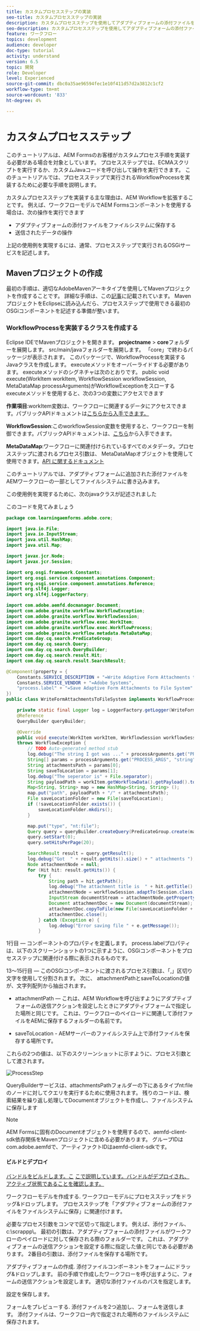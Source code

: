 ```yaml
---
title: カスタムプロセスステップの実装
seo-title: カスタムプロセスステップの実装
description: カスタムプロセスステップを使用してアダプティブフォームの添付ファイルをファイルシステムに書き込む
seo-description: カスタムプロセスステップを使用してアダプティブフォームの添付ファイルをファイルシステムに書き込む
feature: ワークフロー
topics: development
audience: developer
doc-type: tutorial
activity: understand
version: 6.5
topic: 開発
role: Developer
level: Experienced
source-git-commit: dbc0a35ae96594fec1e10f411d57d2a3812c1cf2
workflow-type: tm+mt
source-wordcount: '833'
ht-degree: 4%

---
```



# カスタムプロセスステップ

このチュートリアルは、AEM Formsのお客様がカスタムプロセス手順を実装する必要がある場合を対象としています。 プロセスステップでは、ECMAスクリプトを実行するか、カスタムJavaコードを呼び出して操作を実行できます。 このチュートリアルでは、プロセスステップで実行されるWorkflowProcessを実装するために必要な手順を説明します。

カスタムプロセスステップを実装する主な理由は、AEM Workflowを拡張することです。 例えば、ワークフローモデルでAEM Formsコンポーネントを使用する場合は、次の操作を実行できます

* アダプティブフォームの添付ファイルをファイルシステムに保存する
* 送信されたデータの操作

上記の使用例を実現するには、通常、プロセスステップで実行されるOSGiサービスを記述します。

## Mavenプロジェクトの作成

最初の手順は、適切なAdobeMavenアーキタイプを使用してMavenプロジェクトを作成することです。 詳細な手順は、この[記事](https://experienceleague.adobe.com/docs/experience-manager-learn/forms/create-your-first-osgi-bundle.html?lang=en)に記載されています。 MavenプロジェクトをEclipseに読み込んだら、プロセスステップで使用できる最初のOSGiコンポーネントを記述する準備が整います。


### WorkflowProcessを実装するクラスを作成する

Eclipse IDEでMavenプロジェクトを開きます。 **projectname** > **core**フォルダーを展開します。 src/main/javaフォルダーを展開します。 「core」で終わるパッケージが表示されます。 このパッケージで、WorkflowProcessを実装するJavaクラスを作成します。 executeメソッドをオーバーライドする必要があります。 executeメソッドのシグネチャは次のとおりです。
public void execute(WorkItem workItem, WorkflowSession workflowSession, MetaDataMap processArguments)がWorkflowExceptionをスローする
executeメソッドを使用すると、次の3つの変数にアクセスできます

**作業項目**:workItem変数は、ワークフローに関連するデータにアクセスできます。パブリックAPIドキュメントは[こちらから入手できます。](https://helpx.adobe.com/experience-manager/6-3/sites/developing/using/reference-materials/diff-previous/changes/com.adobe.granite.workflow.WorkflowSession.html)

**WorkflowSession**:このworkflowSession変数を使用すると、ワークフローを制御できます。パブリックAPIドキュメントは、[こちら](https://helpx.adobe.com/experience-manager/6-3/sites/developing/using/reference-materials/diff-previous/changes/com.adobe.granite.workflow.WorkflowSession.html)から入手できます。

**MetaDataMap**:ワークフローに関連付けられているすべてのメタデータ。プロセスステップに渡されるプロセス引数は、 MetaDataMapオブジェクトを使用して使用できます。[API に関するドキュメント](https://helpx.adobe.com/experience-manager/6-5/sites/developing/using/reference-materials/javadoc/com/adobe/granite/workflow/metadata/MetaDataMap.html?lang=ja)

このチュートリアルでは、アダプティブフォームに追加された添付ファイルをAEMワークフローの一部としてファイルシステムに書き込みます。

この使用例を実現するために、次のjavaクラスが記述されました

このコードを見てみましょう

```java
package com.learningaemforms.adobe.core;

import java.io.File;
import java.io.InputStream;
import java.util.HashMap;
import java.util.Map;

import javax.jcr.Node;
import javax.jcr.Session;

import org.osgi.framework.Constants;
import org.osgi.service.component.annotations.Component;
import org.osgi.service.component.annotations.Reference;
import org.slf4j.Logger;
import org.slf4j.LoggerFactory;

import com.adobe.aemfd.docmanager.Document;
import com.adobe.granite.workflow.WorkflowException;
import com.adobe.granite.workflow.WorkflowSession;
import com.adobe.granite.workflow.exec.WorkItem;
import com.adobe.granite.workflow.exec.WorkflowProcess;
import com.adobe.granite.workflow.metadata.MetaDataMap;
import com.day.cq.search.PredicateGroup;
import com.day.cq.search.Query;
import com.day.cq.search.QueryBuilder;
import com.day.cq.search.result.Hit;
import com.day.cq.search.result.SearchResult;

@Component(property = {
	Constants.SERVICE_DESCRIPTION + "=Write Adaptive Form Attachments to File System",
	Constants.SERVICE_VENDOR + "=Adobe Systems",
	"process.label" + "=Save Adaptive Form Attachments to File System"
})
public class WriteFormAttachmentsToFileSystem implements WorkflowProcess {

	private static final Logger log = LoggerFactory.getLogger(WriteFormAttachmentsToFileSystem.class);
	@Reference
	QueryBuilder queryBuilder;

	@Override
	public void execute(WorkItem workItem, WorkflowSession workflowSession, MetaDataMap processArguments)
	throws WorkflowException {
		// TODO Auto-generated method stub
		log.debug("The string I got was ..." + processArguments.get("PROCESS_ARGS", "string").toString());
		String[] params = processArguments.get("PROCESS_ARGS", "string").toString().split(",");
		String attachmentsPath = params[0];
		String saveToLocation = params[1];
		log.debug("The seperator is" + File.separator);
		String payloadPath = workItem.getWorkflowData().getPayload().toString();
		Map<String, String> map = new HashMap<String, String> ();
		map.put("path", payloadPath + "/" + attachmentsPath);
		File saveLocationFolder = new File(saveToLocation);
		if (!saveLocationFolder.exists()) {
			saveLocationFolder.mkdirs();
		}

		map.put("type", "nt:file");
		Query query = queryBuilder.createQuery(PredicateGroup.create(map), workflowSession.adaptTo(Session.class));
		query.setStart(0);
		query.setHitsPerPage(20);

		SearchResult result = query.getResult();
		log.debug("Got  " + result.getHits().size() + " attachments ");
		Node attachmentNode = null;
		for (Hit hit: result.getHits()) {
			try {
				String path = hit.getPath();
				log.debug("The attachment title is  " + hit.getTitle() + " and the attachment path is  " + path);
				attachmentNode = workflowSession.adaptTo(Session.class).getNode(path + "/jcr:content");
				InputStream documentStream = attachmentNode.getProperty("jcr:data").getBinary().getStream();
				Document attachmentDoc = new Document(documentStream);
				attachmentDoc.copyToFile(new File(saveLocationFolder + File.separator + hit.getTitle()));
				attachmentDoc.close();
			} catch (Exception e) {
				log.debug("Error saving file " + e.getMessage());
			}
```

1行目 — コンポーネントのプロパティを定義します。 process.labelプロパティは、以下のスクリーンショットの1つに示すように、OSGiコンポーネントをプロセスステップに関連付ける際に表示されるものです。

13～15行目 — このOSGiコンポーネントに渡されるプロセス引数は、「,」区切り文字を使用して分割されます。 次に、 attachmentPathとsaveToLocationの値が、文字列配列から抽出されます。

* attachmentPath — これは、AEM Workflowを呼び出すようにアダプティブフォームの送信アクションを設定したときにアダプティブフォームで指定した場所と同じです。 これは、ワークフローのペイロードに関連して添付ファイルをAEMに保存するフォルダーの名前です。

* saveToLocation - AEMサーバーのファイルシステム上で添付ファイルを保存する場所です。

これらの2つの値は、以下のスクリーンショットに示すように、プロセス引数として渡されます。

![ProcessStep](assets/implement-process-step.gif)

QueryBuilderサービスは、attachmentsPathフォルダーの下にあるタイプnt:fileのノードに対してクエリを実行するために使用されます。 残りのコードは、検索結果を繰り返し処理してDocumentオブジェクトを作成し、ファイルシステムに保存します


>[!NOTE]
>
>AEM Formsに固有のDocumentオブジェクトを使用するので、aemfd-client-sdk依存関係をMavenプロジェクトに含める必要があります。 グループIDはcom.adobe.aemfdで、アーティファクトIDはaemfd-client-sdkです。

#### ビルドとデプロイ

[バンドルをビルドします。こ](https://experienceleague.adobe.com/docs/experience-manager-learn/forms/create-your-first-osgi-bundle.html?lang=en#build-your-project)
[こで説明しています。バンドルがデプロイされ、アクティブ状態であることを確認します。](http://localhost:4502/system/console/bundles)

ワークフローモデルを作成する. ワークフローモデルにプロセスステップをドラッグ&amp;ドロップします。 プロセスステップを「アダプティブフォームの添付ファイルをファイルシステムに保存」に関連付けます。

必要なプロセス引数をコンマで区切って指定します。 例えば、添付ファイル、c:\\scrappp\\。 最初の引数は、アダプティブフォームの添付ファイルがワークフローのペイロードに対して保存される際のフォルダーです。 これは、アダプティブフォームの送信アクションを設定する際に指定した値と同じである必要があります。 2番目の引数は、添付ファイルを保存する場所です。

アダプティブフォームの作成. 添付ファイルコンポーネントをフォームにドラッグ&amp;ドロップします。 前の手順で作成したワークフローを呼び出すように、フォームの送信アクションを設定します。 適切な添付ファイルのパスを指定します。

設定を保存します。

フォームをプレビューする. 添付ファイルを2つ追加し、フォームを送信します。 添付ファイルは、ワークフロー内で指定された場所のファイルシステムに保存されます。

